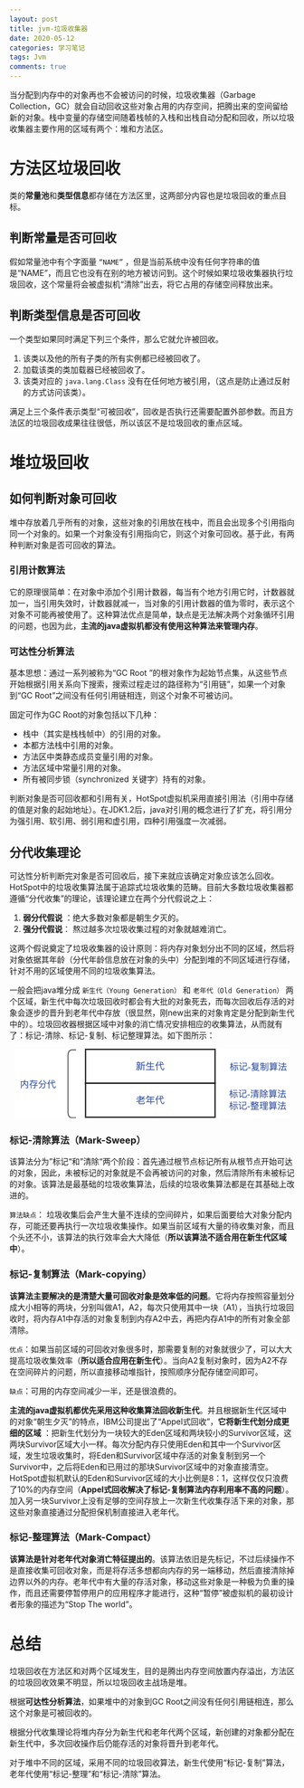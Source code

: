 ```yaml
---
layout: post
title: jvm-垃圾收集器
date: 2020-05-12
categories: 学习笔记
tags: Jvm
comments: true 
---
```


当分配到内存中的对象再也不会被访问的时候，垃圾收集器（Garbage Collection，GC）就会自动回收这些对象占用的内存空间，把腾出来的空间留给新的对象。栈中变量的存储空间随着栈帧的入栈和出栈自动分配和回收，所以垃圾收集器主要作用的区域有两个：堆和方法区。

# 方法区垃圾回收

类的**常量池**和**类型信息**都存储在方法区里，这两部分内容也是垃圾回收的重点目标。

## 判断常量是否可回收

假如常量池中有个字面量 `“NAME”` ，但是当前系统中没有任何字符串的值是“NAME”，而且它也没有在别的地方被访问到。这个时候如果垃圾收集器执行垃圾回收，这个常量将会被虚拟机“清除”出去，将它占用的存储空间释放出来。

## 判断类型信息是否可回收

一个类型如果同时满足下列三个条件，那么它就允许被回收。

1. 该类以及他的所有子类的所有实例都已经被回收了。
2. 加载该类的类加载器已经被回收了。
3. 该类对应的 `java.lang.Class` 没有在任何地方被引用，（这点是防止通过反射的方式访问该类）。

满足上三个条件表示类型“可被回收”，回收是否执行还需要配置外部参数。而且方法区的垃圾回收成果往往很低，所以该区不是垃圾回收的重点区域。

# 堆垃圾回收

## 如何判断对象可回收

堆中存放着几乎所有的对象，这些对象的引用放在栈中，而且会出现多个引用指向同一个对象的。如果一个对象没有引用指向它，则这个对象可回收。基于此，有两种判断对象是否可回收的算法。

### 引用计数算法

它的原理很简单：在对象中添加个引用计数器，每当有个地方引用它时，计数器就加一，当引用失效时，计数器就减一，当对象的引用计数器的值为零时，表示这个对象不可能再被使用了。这种算法优点是简单，缺点是无法解决两个对象循环引用的问题，也因为此，**主流的java虚拟机都没有使用这种算法来管理内存**。

### 可达性分析算法

基本思想：通过一系列被称为“GC Root ”的根对象作为起始节点集，从这些节点开始根据引用关系向下搜索，搜索过程走过的路径称为“引用链”，如果一个对象到“GC Root”之间没有任何引用链相连，则这个对象不可被访问。

固定可作为GC Root的对象包括以下几种：

- 栈中（其实是栈栈帧中）的引用的对象。
- 本都方法栈中引用的对象。
- 方法区中类静态成员变量引用的对象。
- 方法区域中常量引用的对象。
- 所有被同步锁（synchronized 关键字）持有的对象。

判断对象是否可回收都和引用有关，HotSpot虚拟机采用直接引用法（引用中存储的值是对象的起始地址）。在JDK1.2后，java对引用的概念进行了扩充，将引用分为强引用、软引用、弱引用和虚引用，四种引用强度一次减弱。

## 分代收集理论

可达性分析判断完对象是否可回收后，接下来就应该确定对象应该怎么回收。HotSpot中的垃圾收集算法属于追踪式垃圾收集的范畴。目前大多数垃圾收集器都遵循“分代收集”的理论，该理论建立在两个分代假说之上：

1. **弱分代假说** ：绝大多数对象都是朝生夕灭的。
2. **强分代假说**： 熬过越多次垃圾收集过程的对象就越难消亡。

这两个假说奠定了垃圾收集器的设计原则：将内存对象划分出不同的区域，然后将对象依据其年龄（分代年龄信息放在对象的头中）分配到堆的不同区域进行存储，针对不用的区域使用不同的垃圾收集算法。

一般会把java堆分成 `新生代（Young Generation）` 和 `老年代（Old Generation）` 两个区域，新生代中每次垃圾回收时都会有大批的对象死去，而每次回收后存活的对象会逐步的晋升到老年代中存放（很显然，刚new出来的对象肯定是分配到新生代中的）。垃圾回收器根据区域中对象的消亡情况安排相应的收集算法，从而就有了：标记-清除、标记-复制、标记整理算法。如下图所示：

<div align="center"><img src="../images/generational-collection.png" ></div>

### 标记-清除算法（Mark-Sweep）

该算法分为”标记“和”清除“两个阶段：首先通过根节点标记所有从根节点开始可达的对象，因此，未被标记的对象就是不会再被访问的对象，然后清除所有未被标记的对象。该算法是最基础的垃圾收集算法，后续的垃圾收集算法都是在其基础上改进的。

`算法缺点`： 垃圾收集后会产生大量不连续的空间碎片，如果后面要给大对象分配内存，可能还要再执行一次垃圾收集操作。如果当前区域有大量的待收集对象，而且个头还不小，该算法的执行效率会大大降低（**所以该算法不适合用在新生代区域中**）。



### 标记-复制算法（Mark-copying）

**该算法主要解决的是清楚大量可回收对象是效率低的问题**。它将内存按照容量划分成大小相等的两块，分别叫做A1，A2，每次只使用其中一块（A1），当执行垃圾回收时，将内存A1中存活的对象复制到内存A2中去，再把内存A1中的所有对象全部清除。

`优点`：如果当前区域的可回收对象很多时，那需要复制的对象就很少了，可以大大提高垃圾收集效率（**所以适合应用在新生代**）。当向A2复制对象时，因为A2不存在空间碎片的问题，所以直接移动堆指针，按照顺序分配存储空间即可。

`缺点`：可用的内存空间减少一半，还是很浪费的。

**主流的java虚拟机都优先采用这种收集算法回收新生代**。并且根据新生代区域中的对象“朝生夕灭”的特点，IBM公司提出了“Appel式回收”，**它将新生代划分成更细的区域** ：把新生代划分为一块较大的Eden区域和两块较小的Survivor区域，这两块Survivor区域大小一样。每次分配内存只使用Eden和其中一个Survivor区域，发生垃圾收集时，将Eden和Survivor区域中存活的对象复制到另一个Survivor中，之后将Eden和已用过的那块Survivor区域中的对象直接清空。HotSpot虚拟机默认的Eden和Survivor区域的大小比例是8：1，这样仅仅只浪费了10%的内存空间（**Appel式回收解决了标记-复制算法内存利用率不高的问题**）。加入另一块Survivor上没有足够的空间存放上一次新生代收集存活下来的对象，那这些对象直接通过分配担保机制直接进入老年代。



### 标记-整理算法（Mark-Compact）

**该算法是针对老年代对象消亡特征提出的**。该算法依旧是先标记，不过后续操作不是直接收集可回收对象，而是将存活多想都向内存的另一端移动，然后直接清除掉边界以外的内存。老年代中有大量的存活对象，移动这些对象是一种极为负重的操作，而且还需要停暂停用户的应用程序才能进行，这种“暂停”被虚拟机的最初设计者形象的描述为“Stop The world”。



# 总结

垃圾回收在方法区和对两个区域发生，目的是腾出内存空间放置内存溢出，方法区的垃圾回收效果不明显，所以垃圾回收主战场是堆。

根据**可达性分析算法**，如果堆中的对象到GC Root之间没有任何引用链相连，那么这个对象是可被回收的。

根据分代收集理论将堆内存分为新生代和老年代两个区域，新创建的对象都分配在新生代中，多次回收操作后仍能存活的对象将晋升到老年代。

对于堆中不同的区域，采用不同的垃圾回收算法，新生代使用“标记-复制”算法，老年代使用“标记-整理”和“标记-清除”算法。